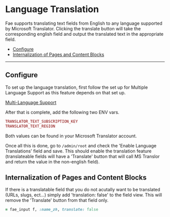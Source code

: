# Language Translation

Fae supports translating text fields from English to any language supported by Microsoft Translator. Clicking the translate button will take the corresponding english field and output the translated text in the appropriate field.

* [Configure](#configure)
* [Internalization of Pages and Content Blocks](#internalization-of-pages-and-content-blocks)

---

## Configure

To set up the language translation, first follow the set up for Multiple Language Support as this feature depends on that set up.

[Multi-Language Support](/docs/features/multi_language.md)

After that is complete, add the following two ENV vars.

```ruby
TRANSLATOR_TEXT_SUBSCRIPTION_KEY
TRANSLATOR_TEXT_REGION
```

Both values can be found in your Microsoft Translator account.

Once all this is done, go to `/admin/root` and check the 'Enable Language Translations' field and save. This should enable the translation feature (translateable fields will have a 'Translate' button that will call MS Translor and return the value in the non-english field).

## Internalization of Pages and Content Blocks

If there is a translatable field that you do not acutally want to be translated (URLs, slugs, ect...) simply add 'translation: false' to the field view. This will remove the 'Translate' button from that field only.

```ruby
= fae_input f, :name_zh, translate: false
```